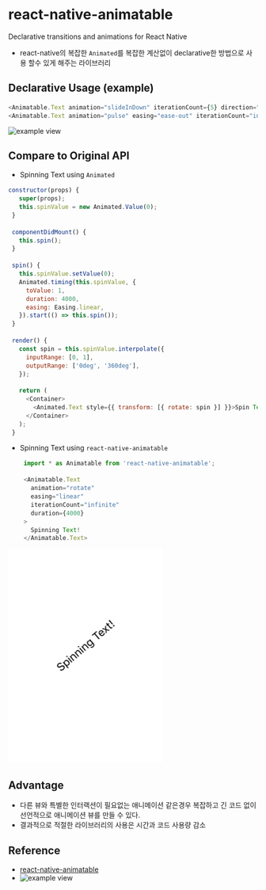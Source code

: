 # react-native-animatable

Declarative transitions and animations for React Native

 - react-native의 복잡한 `Animated`를 복잡한 계산없이 declarative한 방법으로 사용 할수 있게 해주는 라이브러리


## Declarative Usage (example)

```js
<Animatable.Text animation="slideInDown" iterationCount={5} direction="alternate">Up and down you go</Animatable.Text>
<Animatable.Text animation="pulse" easing="ease-out" iterationCount="infinite" style={{ textAlign: 'center' }}>❤️</Animatable.Text>
```
![example view](https://cloud.githubusercontent.com/assets/378279/10716023/9f4a6670-7b00-11e5-944c-d52a1dcf0884.gif)

## Compare to Original API 

 - Spinning Text using `Animated`

 ```js
 constructor(props) {
    super(props);
    this.spinValue = new Animated.Value(0);
  }

  componentDidMount() {
    this.spin();
  }

  spin() {
    this.spinValue.setValue(0);
    Animated.timing(this.spinValue, {
      toValue: 1,
      duration: 4000,
      easing: Easing.linear,
    }).start(() => this.spin());
  }

  render() {
    const spin = this.spinValue.interpolate({
      inputRange: [0, 1],
      outputRange: ['0deg', '360deg'],
    });

    return (
      <Container>
        <Animated.Text style={{ transform: [{ rotate: spin }] }}>Spin Text</Animated.Text>
      </Container>
    );
  }
 
 ```
 
 - Spinning Text using `react-native-animatable`

	```js
	 import * as Animatable from 'react-native-animatable';
	
     <Animatable.Text
       animation="rotate"
       easing="linear"
       iterationCount="infinite"
       duration={4000}
     >
       Spinning Text!
     </Animatable.Text>
	```
	
![sample image](https://raw.githubusercontent.com/heyman333/information/master/images/ezgif.com-video-to-gif-4.gif)


## Advantage

 - 다른 뷰와 특별한 인터랙션이 필요없는 애니메이션 같은경우 복잡하고 긴 코드 없이 선언적으로 애니메이션 뷰를 만들 수 있다.
 - 결과적으로 적절한 라이브러리의 사용은 시간과 코드 사용량 감소

## Reference
 - [react-native-animatable](https://github.com/oblador/react-native-animatable)
 - ![example view](https://user-images.githubusercontent.com/378279/36341974-f697e5d8-13f6-11e8-8e2a-21d8c2a4b340.gif)
